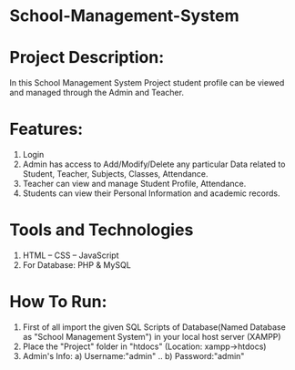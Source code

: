 # School-Management-System

# Project Description:
  In this School Management System Project student profile can be viewed and managed through the Admin and Teacher.

# Features:
  1) Login
  2) Admin has access to Add/Modify/Delete any particular Data related to Student, Teacher, Subjects, Classes, Attendance.
  3) Teacher can view and manage Student Profile, Attendance.
  4) Students can view their Personal Information and academic records.

# Tools and Technologies
  1) HTML – CSS – JavaScript
  2) For Database: PHP & MySQL 

# How To Run:
  1) First of all import the given SQL Scripts of Database(Named Database as "School Management System") in your local host server (XAMPP)
  2) Place the "Project" folder in "htdocs" (Location: xampp->htdocs)
  3) Admin's Info: a) Username:"admin" .. b) Password:"admin"
